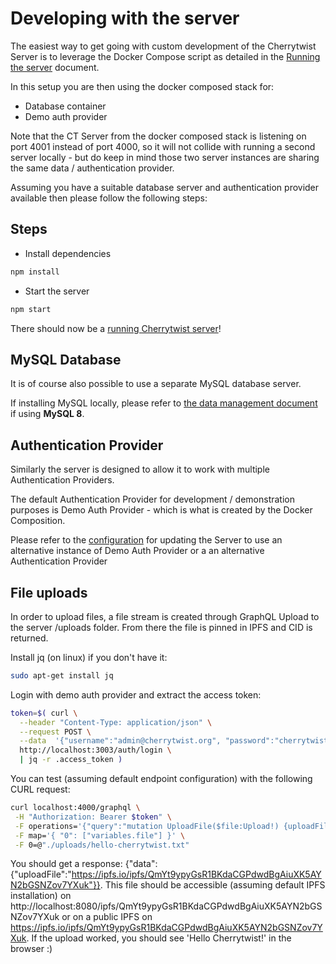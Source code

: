 # Developing with the server

The easiest way to get going with custom development of the Cherrytwist Server is to leverage the Docker Compose script as detailed in the [Running the server](Running.md) document.

In this setup you are then using the docker composed stack for:

- Database container
- Demo auth provider

Note that the CT Server from the docker composed stack is listening on port 4001 instead of port 4000, so it will not collide with running a second server locally - but do keep in mind those two server instances are sharing the same data / authentication provider.

Assuming you have a suitable database server and authentication provider available then please follow the following steps:

## Steps

- Install dependencies

```bash
npm install
```

- Start the server

```bash
npm start
```

There should now be a [running Cherrytwist server](http://localhost:4000/graphql)!

## MySQL Database

It is of course also possible to use a separate MySQL database server.

If installing MySQL locally, please refer to [the data management document](DataManagement.md#MySQL-Server-specific-configuration-for-version-8) if using **MySQL 8**.

## Authentication Provider

Similarly the server is designed to allow it to work with multiple Authentication Providers.

The default Authentication Provider for development / demonstration purposes is Demo Auth Provider - which is what is created by the Docker Composition.

Please refer to the [configuration](docs/Configuation.md) for updating the Server to use an alternative instance of Demo Auth Provider or a an alternative Authentication Provider

## File uploads

In order to upload files, a file stream is created through GraphQL Upload to the server /uploads folder. From there the file is pinned in IPFS and CID is returned.

Install jq (on linux) if you don't have it:

```bash
sudo apt-get install jq
```

Login with demo auth provider and extract the access token:

```bash
token=$( curl \
  --header "Content-Type: application/json" \
  --request POST \
  --data  '{"username":"admin@cherrytwist.org", "password":"cherrytwist"}' \
  http://localhost:3003/auth/login \
  | jq -r .access_token )
```

You can test (assuming default endpoint configuration) with the following CURL request:

```bash
curl localhost:4000/graphql \
 -H "Authorization: Bearer $token" \
 -F operations='{"query":"mutation UploadFile($file:Upload!) {uploadFile(file:$file)}", "variables": { "file": null }}' \
 -F map='{ "0": ["variables.file"] }' \
 -F 0=@"./uploads/hello-cherrytwist.txt"
```

You should get a response: {"data":{"uploadFile":"https://ipfs.io/ipfs/QmYt9ypyGsR1BKdaCGPdwdBgAiuXK5AYN2bGSNZov7YXuk"}}.
This file should be accessible (assuming default IPFS installation) on http://localhost:8080/ipfs/QmYt9ypyGsR1BKdaCGPdwdBgAiuXK5AYN2bGSNZov7YXuk or on a public IPFS on https://ipfs.io/ipfs/QmYt9ypyGsR1BKdaCGPdwdBgAiuXK5AYN2bGSNZov7YXuk.
If the upload worked, you should see 'Hello Cherrytwist!' in the browser :)

